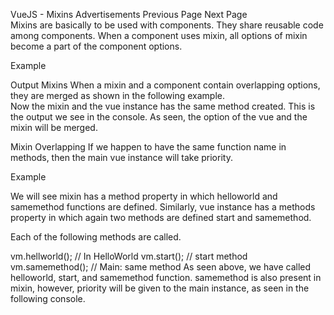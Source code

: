 

VueJS - Mixins
Advertisements
 Previous Page Next Page  
Mixins are basically to be used with components. They share reusable code among components. When a component uses mixin, all options of mixin become a part of the component options.

Example
<html>
   <head>
      <title>VueJs Instance</title>
      <script type = "text/javascript" src = "js/vue.js"></script>
   </head>
   <body>
      <div id = "databinding"></div>
      <script type = "text/javascript">
         var vm = new Vue({
            el: '#databinding',
            data: {
            },
            methods : {
            },
         });
         var myMixin = {
            created: function () {
               this.startmixin()
            },
            methods: {
               startmixin: function () {
                  alert("Welcome  to mixin example");
               }
            }
         };
         var Component = Vue.extend({
            mixins: [myMixin]
         })
         var component = new Component();
      </script>
   </body>
</html>
Output
Mixins
When a mixin and a component contain overlapping options, they are merged as shown in the following example.

<html>
   <head>
      <title>VueJs Instance</title>
      <script type = "text/javascript" src = "js/vue.js"></script>
   </head>
   <body>
      <div id = "databinding"></div>
      <script type = "text/javascript">
         var mixin = {
            created: function () {
               console.log('mixin called')
            }
         }
         new Vue({
            mixins: [mixin],
            created: function () {
               console.log('component called')
            }
         });
      </script>
   </body>
</html>
Now the mixin and the vue instance has the same method created. This is the output we see in the console. As seen, the option of the vue and the mixin will be merged.

Mixin Overlapping
If we happen to have the same function name in methods, then the main vue instance will take priority.

Example

<html>
   <head>
      <title>VueJs Instance</title>
      <script type = "text/javascript" src = "js/vue.js"></script>
   </head>
   <body>
      <div id = "databinding"></div>
      <script type = "text/javascript">
         var mixin = {
            methods: {
               hellworld: function () {
                  console.log('In HelloWorld');
               },
               samemethod: function () {
                  console.log('Mixin:Same Method');
               }
            }
         };
         var vm = new Vue({
            mixins: [mixin],
            methods: {
               start: function () {
                  console.log('start method');
               },
               samemethod: function () {
                  console.log('Main: same method');
               }
            }
         });
         vm.hellworld();
         vm.start();
         vm.samemethod();
      </script>
   </body>
</html>
We will see mixin has a method property in which helloworld and samemethod functions are defined. Similarly, vue instance has a methods property in which again two methods are defined start and samemethod.

Each of the following methods are called.

vm.hellworld(); // In HelloWorld
vm.start(); // start method
vm.samemethod(); // Main: same method
As seen above, we have called helloworld, start, and samemethod function. samemethod is also present in mixin, however, priority will be given to the main instance, as seen in the following console.